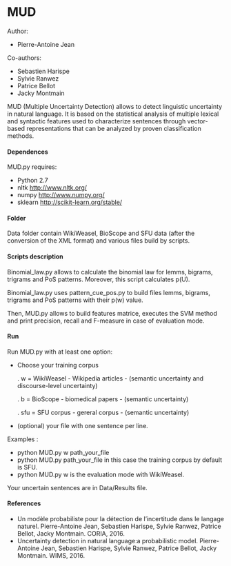 # MUD

Author:
 + Pierre-Antoine Jean
 
Co-authors:
 + Sebastien Harispe
 + Sylvie Ranwez
 + Patrice Bellot
 + Jacky Montmain

MUD (Multiple Uncertainty Detection) allows to detect linguistic uncertainty in natural language. It is based on the statistical analysis of multiple lexical and syntactic features used to characterize sentences through vector-based representations that can be analyzed by proven classification methods.

#### Dependences ####
MUD.py requires:
 + Python 2.7
 + nltk http://www.nltk.org/
 + numpy http://www.numpy.org/
 + sklearn http://scikit-learn.org/stable/

#### Folder ####
Data folder contain WikiWeasel, BioScope and SFU data (after the conversion of the XML format) and various files build by scripts.

#### Scripts description ####
Binomial_law.py allows to calculate the binomial law for lemms, bigrams, trigrams and PoS patterns. Moreover, this script calculates p(U).

Binomial_law.py uses pattern_cue_pos.py to build files lemms, bigrams, trigrams and PoS patterns with their p(w) value.

Then, MUD.py allows to build features matrice, executes the SVM method and print precision, recall and F-measure in case of evaluation mode.

#### Run ####
Run MUD.py with at least one option:
 + Choose your training corpus
 
	. w = WikiWeasel - Wikipedia articles - (semantic uncertainty and discourse-level uncertainty)
 
	. b = BioScope - biomedical papers - (semantic uncertainty)

 	. sfu = SFU corpus - gereral corpus - (semantic uncertainty)
 + (optional) your file with one sentence per line.

Examples :
 + python MUD.py w path_your_file
 + python MUD.py path_your_file in this case the training corpus by default is SFU.
 + python MUD.py w is the evaluation mode with WikiWeasel.

Your uncertain sentences are in Data/Results file.

#### References ####
 + Un modèle probabiliste pour la détection de l’incertitude dans le langage naturel. Pierre-Antoine Jean, Sebastien Harispe, Sylvie Ranwez, Patrice Bellot, Jacky Montmain. CORIA, 2016.
 + Uncertainty detection in natural language:a probabilistic model. Pierre-Antoine Jean, Sebastien Harispe, Sylvie Ranwez, Patrice Bellot, Jacky Montmain. WIMS, 2016.

